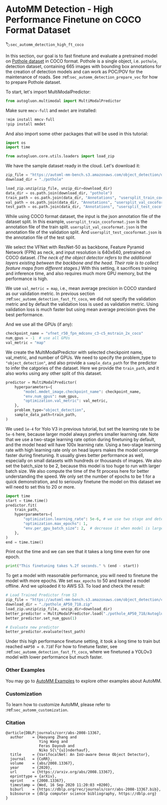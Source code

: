 # AutoMM Detection - High Performance Finetune on COCO Format Dataset
:label:`sec_automm_detection_high_ft_coco`

In this section, our goal is to fast finetune and evaluate a pretrained model 
on [Pothole dataset](https://www.kaggle.com/datasets/andrewmvd/pothole-detection) in COCO format.
Pothole is a single object, i.e. `pothole`, detection dataset, containing 665 images with bounding box annotations
for the creation of detection models and can work as POC/POV for the maintenance of roads.
See :ref:`sec_automm_detection_prepare_voc` for how to prepare Pothole dataset.

To start, let's import MultiModalPredictor:

```python .input
from autogluon.multimodal import MultiModalPredictor
```

Make sure `mmcv-full` and `mmdet` are installed:
```python .input
!mim install mmcv-full
!pip install mmdet
```

And also import some other packages that will be used in this tutorial:

```python .input
import os
import time

from autogluon.core.utils.loaders import load_zip
```

We have the sample dataset ready in the cloud. Let's download it:

```python .input
zip_file = "https://automl-mm-bench.s3.amazonaws.com/object_detection/dataset/pothole.zip"
download_dir = "./pothole"

load_zip.unzip(zip_file, unzip_dir=download_dir)
data_dir = os.path.join(download_dir, "pothole")
train_path = os.path.join(data_dir, "Annotations", "usersplit_train_cocoformat.json")
val_path = os.path.join(data_dir, "Annotations", "usersplit_val_cocoformat.json")
test_path = os.path.join(data_dir, "Annotations", "usersplit_test_cocoformat.json")
```

While using COCO format dataset, the input is the json annotation file of the dataset split.
In this example, `usersplit_train_cocoformat.json` is the annotation file of the train split.
`usersplit_val_cocoformat.json` is the annotation file of the validation split.
And `usersplit_test_cocoformat.json` is the annotation file of the test split.

We select the VFNet with ResNet-50 as backbone, Feature Pyramid Network (FPN) as neck,
and input resolution is 640x640, pretrained on COCO dataset.
*(The neck of the object detector refers to the additional layers existing between the backbone and the head. 
Their role is to collect feature maps from different stages.)*
With this setting, it sacrifices training and inference time,
and also requires much more GPU memory,
but the performance is high. 

We use `val_metric = map`, i.e., mean average precision in COCO standard as our validation metric.
In previous section :ref:`sec_automm_detection_fast_ft_coco`,
we did not specify the validation metric and by default the validation loss is used as validation metric.
Using validation loss is much faster but using mean average precision gives the best performance.

And we use all the GPUs (if any):

```python .input
checkpoint_name = "vfnet_r50_fpn_mdconv_c3-c5_mstrain_2x_coco"
num_gpus = -1  # use all GPUs
val_metric = "map"
```

We create the MultiModalPredictor with selected checkpoint name, val_metric, and number of GPUs.
We need to specify the problem_type to `"object_detection"`,
and also provide a `sample_data_path` for the predictor to infer the catgories of the dataset.
Here we provide the `train_path`, and it also works using any other split of this dataset.

```python .input
predictor = MultiModalPredictor(
    hyperparameters={
        "model.mmdet_image.checkpoint_name": checkpoint_name,
        "env.num_gpus": num_gpus,
        "optimization.val_metric": val_metric,
    },
    problem_type="object_detection",
    sample_data_path=train_path,
)
```

We used `1e-4` for Yolo V3 in previous tutorial, 
but set the learning rate to be `5e-6` here, 
because larger model always prefers smaller learning rate.
Note that we use a two-stage learning rate option during finetuning by default,
and the model head will have 100x learning rate.
Using a two-stage learning rate with high learning rate only on head layers makes
the model converge faster during finetuning. It usually gives better performance as well,
especially on small datasets with hundreds or thousands of images.
We also set the batch_size to be 2, because this model is too huge to run with larger batch size.
We also compute the time of the fit process here for better understanding the speed.
We only set the number of epochs to be 1 for a quick demonstration, 
and to seriously finetune the model on this dataset we will need to set this to 20 or more.

```python .input
import time
start = time.time()
predictor.fit(
    train_path,
    hyperparameters={
        "optimization.learning_rate": 5e-6, # we use two stage and detection head has 100x lr
        "optimization.max_epochs": 1,
        "env.per_gpu_batch_size": 2,  # decrease it when model is large
    },
)
end = time.time()
```

Print out the time and we can see that it takes a long time even for one epoch.

```python .input
print("This finetuning takes %.2f seconds." % (end - start))
```

To get a model with reasonable performance, you will need to finetune the model with more epochs.
We set `max_epochs` to 50 and trained a model offline. And we uploaded it to AWS S3. 
To load and check the result:

```python .input
# Load Trained Predictor from S3
zip_file = "https://automl-mm-bench.s3.amazonaws.com/object_detection/checkpoints/pothole_AP50_718.zip"
download_dir = "./pothole_AP50_718.zip"
load_zip.unzip(zip_file, unzip_dir=download_dir)
better_predictor = MultiModalPredictor.load("./pothole_AP50_718/AutogluonModels/ag-20221123_021130")
better_predictor.set_num_gpus(1)

# Evaluate new predictor
better_predictor.evaluate(test_path)
```

Under this high performance finetune setting, it took a long time to train but reached `mAP50 = 0.718`!
For how to finetune faster,
see :ref:`sec_automm_detection_fast_ft_coco`, where we finetuned a YOLOv3 model with lower
performance but much faster.

### Other Examples

You may go to [AutoMM Examples](https://github.com/awslabs/autogluon/tree/master/examples/automm) to explore other examples about AutoMM.

### Customization
To learn how to customize AutoMM, please refer to :ref:`sec_automm_customization`.

### Citation

```
@article{DBLP:journals/corr/abs-2008-13367,
  author    = {Haoyang Zhang and
               Ying Wang and
               Feras Dayoub and
               Niko S{\"{u}}nderhauf},
  title     = {VarifocalNet: An IoU-aware Dense Object Detector},
  journal   = {CoRR},
  volume    = {abs/2008.13367},
  year      = {2020},
  url       = {https://arxiv.org/abs/2008.13367},
  eprinttype = {arXiv},
  eprint    = {2008.13367},
  timestamp = {Wed, 16 Sep 2020 11:20:03 +0200},
  biburl    = {https://dblp.org/rec/journals/corr/abs-2008-13367.bib},
  bibsource = {dblp computer science bibliography, https://dblp.org}
}
```
